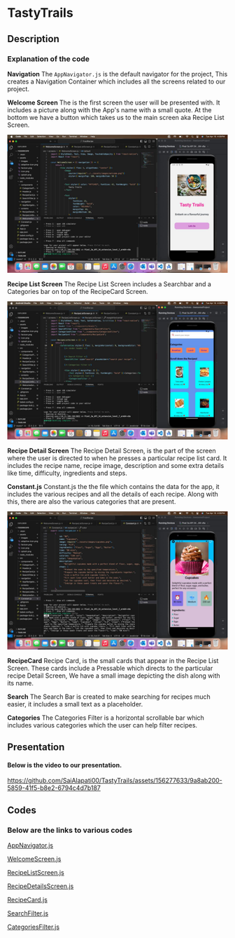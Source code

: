 # TastyTrails

## Description

### Explanation of the code

**Navigation**
The `AppNavigator.js` is the default navigator for the project, This creates a Navigation Container which includes all the screens related to our project.

**Welcome Screen**
The is the first screen the user will be presented with. It includes a picture along with the App's name with a small quote. At the bottom we have a button which takes us to the main screen aka Recipe List Screen.

![Welcome Screen](1.jpg)

**Recipe List Screen**
The Recipe List Screen includes a Searchbar and a Categories bar on top of the RecipeCard Screen.

![Recipe List Screen](2.jpg)

**Recipe Detail Screen**
The Recipe Detail Screen, is the part of the screen where the user is directed to when he presses a particular recipe list card. It includes the recipe name, recipe image, description and some extra details like time, difficulty, ingredients and steps.


**Constant.js**
Constant.js the the file which contains the data for the app, it includes the various recipes and all the details of each recipe. Along with this, there are also the various categories that are present.

![Constant.js](3.jpg)

**RecipeCard**
Recipe Card, is the small cards that appear in the Recipe List Screen. These cards include a Pressable which directs to the particular recipe Detail Screen, We have a small image depicting the dish along with its name.

**Search**
The Search Bar is created to make searching for recipes much easier, it includes a small text as a placeholder. 

**Categories**
The Categories Filter is a horizontal scrollable bar which includes various categories which the user can help filter recipes.

## Presentation

#### Below is the video to our presentation.

https://github.com/SaiAlapati00/TastyTrails/assets/156277633/9a8ab200-5859-41f5-b8e2-6794c4d7b187

## Codes

### Below are the links to various codes

[AppNavigator.js](/src/navigation/AppNavigator.js)

[WelcomeScreen.js](/src/screens/WelcomeScreen.js)

[RecipeListScreen.js](/src/screens/RecipeListScreen.js)

[RecipeDetailsScreen.js](/src/screens/RecipeDetailsScreen.js)

[RecipeCard.js](/src/components/RecipeCard.js)

[SearchFilter.js](/src/components/SearchFilter.js)

[CategoriesFilter.js](/src/components/CategoriesFilter.js)
